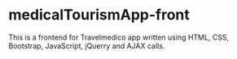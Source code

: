 # medicalTourismApp-front

This is a frontend for Travelmedico app written using HTML, CSS, Bootstrap, JavaScript, jQuerry and AJAX calls. 
